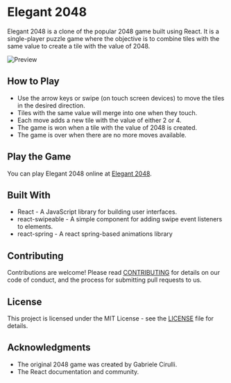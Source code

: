 # Elegant 2048

Elegant 2048 is a clone of the popular 2048 game built using React. It is a single-player puzzle game where the objective is to combine tiles with the same value to create a tile with the value of 2048.

![Preview](https://github.com/BrianUribe6/my2048/assets/45882589/cfa66be8-5e6f-4409-9cc9-e79bcd5777c9)

## How to Play

- Use the arrow keys or swipe (on touch screen devices) to move the tiles in the desired direction.
- Tiles with the same value will merge into one when they touch.
- Each move adds a new tile with the value of either 2 or 4.
- The game is won when a tile with the value of 2048 is created.
- The game is over when there are no more moves available.

## Play the Game

You can play Elegant 2048 online at [Elegant 2048](https://brianuribe6.github.io/my2048/). 

## Built With

- React - A JavaScript library for building user interfaces.
- react-swipeable - A simple component for adding swipe event listeners to elements.
- react-spring - A react spring-based animations library

## Contributing

Contributions are welcome! Please read [CONTRIBUTING](CONTRIBUTING.md) for details on our code of conduct, and the process for submitting pull requests to us.

## License

This project is licensed under the MIT License - see the [LICENSE](LICENSE) file for details.

## Acknowledgments

- The original 2048 game was created by Gabriele Cirulli.
- The React documentation and community.
